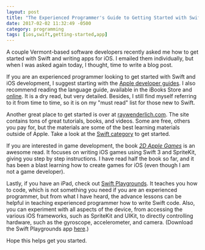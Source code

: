 ```yaml
---
layout: post
title: "The Experienced Programmer's Guide to Getting Started with Swift"
date: 2017-02-02 11:32:49 -0500
category: programming
tags: [ios,swift,getting-started,app]
---
```

A couple Vermont-based software developers recently asked me how to get started with Swift and writing apps for iOS. I emailed them individually, but when I was asked again today, I thought, time to write a blog post.

If you are an experienced programmer looking to get started with Swift and iOS development, I suggest starting with the [Apple developer guides](https://developer.apple.com/swift/resources/). I also recommend reading the language guide, available in the iBooks Store and [online](https://developer.apple.com/library/content/documentation/Swift/Conceptual/Swift_Programming_Language/index.html#//apple_ref/doc/uid/TP40014097-CH3-ID0
). It is a dry read, but very detailed. Besides, I still find myself referring to it from time to time, so it is on my "must read" list for those new to Swift.

Another great place to get started is over at [raywenderlich.com](https://www.raywenderlich.com). The site contains tons of great tutorials, books, and videos. Some are free, others you pay for, but the materials are some of the best learning materials outside of Apple. Take a look at the [Swift category](https://www.raywenderlich.com/category/swift) to get started.

If you are interested in game development, the book *[2D Apple Games](https://www.raywenderlich.com/store/2d-ios-tvos-games-by-tutorials)* is an awesome read. It focuses on writing iOS games using Swift 3 and SpriteKit, giving you step by step instructions. I have read half the book so far, and it has been a blast learning how to create games for iOS (even though I am not a game developer). 

Lastly, if you have an iPad, check out [Swift Playgrounds](http://www.apple.com/swift/playgrounds/). It teaches you how to code, which is not something you need if you are an experienced programmer, but from what I have heard, the advance lessons can be helpful in teaching experienced programmer how to write Swift code. Also, you can experiment with all aspects of the device, from accessing the various iOS frameworks, such as SpriteKit and UIKit, to directly controlling hardware, such as the gyroscope, accelerometer, and camera. (Download the Swift Playgrounds app [here](https://itunes.apple.com/us/app/swift-playgrounds/id908519492?mt=8).)

Hope this helps get you started.
